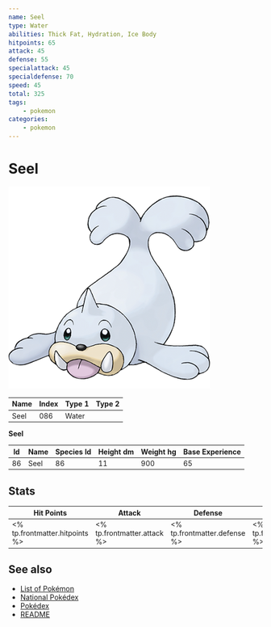 ```yaml
---
name: Seel
type: Water
abilities: Thick Fat, Hydration, Ice Body
hitpoints: 65
attack: 45
defense: 55
specialattack: 45
specialdefense: 70
speed: 45
total: 325
tags:
    - pokemon
categories:
    - pokemon
---
```


# Seel


![Seel](images/086.png)

| **Name** | **Index** | **Type 1** | **Type 2** |
|----|----|----|----|
| Seel | 086 | Water  |  |

**Seel** 




| **Id** | **Name** | **Species Id** | **Height dm** | **Weight hg** | **Base Experience** |
|--------|----------|----------------|------------|------------|---------------------|
| 86 | Seel | 86 | 11 | 900 | 65 |



## Stats

| **Hit Points** | **Attack** | **Defense** | **Special Attack** | **Special Defense** | **Speed** | **Total** |
|----------------|------------|-------------|--------------------|---------------------|-----------|-----------|
| <% tp.frontmatter.hitpoints %> | <% tp.frontmatter.attack %> | <% tp.frontmatter.defense %> | <% tp.frontmatter.specialattack %> | <% tp.frontmatter.specialdefense %> | <% tp.frontmatter.speed %> | <% tp.frontmatter.total %> |

## See also

- [List of Pokémon](../pokemon.md)
- [National Pokédex](../national_pokedex.md)
- [Pokédex](../pokedex.md)
- [README](../README.md)
